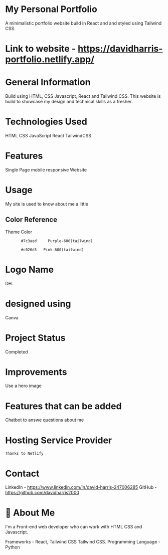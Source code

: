 # My Personal Portfolio
A minimalistic portfolio website build in React and and styled using Tailwind CSS.

# Link to website - https://davidharris-portfolio.netlify.app/


# General Information
Build using HTML, CSS Javascript, React and Tailwind CSS.
This website is build to showcase my design and technical skills as a fresher.


# Technologies Used
HTML
CSS
JavaScript
React
TailwindCSS


# Features
Single Page mobile responsive Website


# Usage
My site is used to know about me a little


 ## Color Reference
Theme Color 

           #7c3aed     Purple-600(tailwind) 

           #c026d3   Pink-600(tailwind)


# Logo Name
DH.
# designed using
Canva


# Project Status
Completed


# Improvements
Use a hero image



# Features that can be added
Chatbot to answe questions about me


  

# Hosting Service Provider
    Thanks to Netlify

# Contact


LinkedIn - https://www.linkedin.com/in/david-harris-247006285
GitHub - https://github.com/davidharris2000

    
# 🚀 About Me
I'm a Front-end web developer who can work with HTML CSS and Javascript.

Frameworks - React, Tailwind CSS
             Tailwind CSS.
Programming Language - Python


